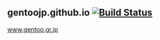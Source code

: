 ## gentoojp.github.io [![Build Status](https://travis-ci.org/gentoojp/gentoojp.github.io.png?branch=master)](https://travis-ci.org/gentoojp/gentoojp.github.io)

www.gentoo.gr.jp
